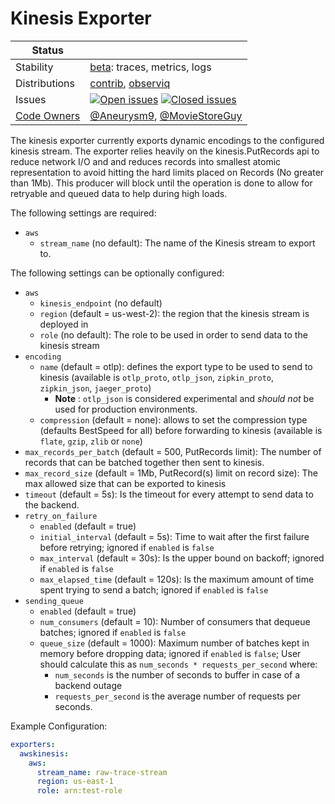 # Kinesis Exporter

<!-- status autogenerated section -->
| Status        |           |
| ------------- |-----------|
| Stability     | [beta]: traces, metrics, logs   |
| Distributions | [contrib], [observiq] |
| Issues        | [![Open issues](https://img.shields.io/github/issues-search/open-telemetry/opentelemetry-collector-contrib?query=is%3Aissue%20is%3Aopen%20label%3Aexporter%2Fawskinesis%20&label=open&color=orange&logo=opentelemetry)](https://github.com/open-telemetry/opentelemetry-collector-contrib/issues?q=is%3Aopen+is%3Aissue+label%3Aexporter%2Fawskinesis) [![Closed issues](https://img.shields.io/github/issues-search/open-telemetry/opentelemetry-collector-contrib?query=is%3Aissue%20is%3Aclosed%20label%3Aexporter%2Fawskinesis%20&label=closed&color=blue&logo=opentelemetry)](https://github.com/open-telemetry/opentelemetry-collector-contrib/issues?q=is%3Aclosed+is%3Aissue+label%3Aexporter%2Fawskinesis) |
| [Code Owners](https://github.com/open-telemetry/opentelemetry-collector-contrib/blob/main/CONTRIBUTING.md#becoming-a-code-owner)    | [@Aneurysm9](https://www.github.com/Aneurysm9), [@MovieStoreGuy](https://www.github.com/MovieStoreGuy) |

[beta]: https://github.com/open-telemetry/opentelemetry-collector#beta
[contrib]: https://github.com/open-telemetry/opentelemetry-collector-releases/tree/main/distributions/otelcol-contrib
[observiq]: https://github.com/observIQ/observiq-otel-collector
<!-- end autogenerated section -->

The kinesis exporter currently exports dynamic encodings to the configured kinesis stream.
The exporter relies heavily on the kinesis.PutRecords api to reduce network I/O and and reduces records into smallest atomic representation
to avoid hitting the hard limits placed on Records (No greater than 1Mb).
This producer will block until the operation is done to allow for retryable and queued data to help during high loads.

The following settings are required:
- `aws`
    - `stream_name` (no default): The name of the Kinesis stream to export to.

The following settings can be optionally configured:
- `aws`
    - `kinesis_endpoint` (no default)
    - `region` (default = us-west-2): the region that the kinesis stream is deployed in
    - `role` (no default): The role to be used in order to send data to the kinesis stream
- `encoding`
    - `name` (default = otlp): defines the export type to be used to send to kinesis (available is `otlp_proto`, `otlp_json`, `zipkin_proto`, `zipkin_json`, `jaeger_proto`)
      - **Note** : `otlp_json` is considered experimental and _should not_ be used for production environments. 
    - `compression` (default = none): allows to set the compression type (defaults BestSpeed for all) before forwarding to kinesis (available is `flate`, `gzip`, `zlib` or `none`)
- `max_records_per_batch` (default = 500, PutRecords limit): The number of records that can be batched together then sent to kinesis.
- `max_record_size` (default = 1Mb, PutRecord(s) limit on record size): The max allowed size that can be exported to kinesis
- `timeout` (default = 5s): Is the timeout for every attempt to send data to the backend.
- `retry_on_failure`
  - `enabled` (default = true)
  - `initial_interval` (default = 5s): Time to wait after the first failure before retrying; ignored if `enabled` is `false`
  - `max_interval` (default = 30s): Is the upper bound on backoff; ignored if `enabled` is `false`
  - `max_elapsed_time` (default = 120s): Is the maximum amount of time spent trying to send a batch; ignored if `enabled` is `false`
- `sending_queue`
  - `enabled` (default = true)
  - `num_consumers` (default = 10): Number of consumers that dequeue batches; ignored if `enabled` is `false`
  - `queue_size` (default = 1000): Maximum number of batches kept in memory before dropping data; ignored if `enabled` is `false`;
  User should calculate this as `num_seconds * requests_per_second` where:
    - `num_seconds` is the number of seconds to buffer in case of a backend outage
    - `requests_per_second` is the average number of requests per seconds.

Example Configuration:

```yaml
exporters:
  awskinesis:
    aws:
      stream_name: raw-trace-stream
      region: us-east-1
      role: arn:test-role
```
